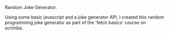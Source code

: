 Random Joke Generator. 

Using some basic javascript and a joke generator API, I created this random programming joke generator as part of the 'fetch basics' course on scrimba. 
